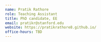 ```yaml
---
name: Pratik Rathore
role: Teaching Assistant
title: PhD candidate, EE
email: pratikr@stanford.edu
website: https://pratikrathore8.github.io/
office-hours: TBD
---
```

